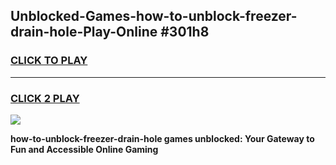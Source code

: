 
## Unblocked-Games-how-to-unblock-freezer-drain-hole-Play-Online #301h8
<h3>
<a href="https://news.freeplayer.one?title=how-to-unblock-freezer-drain-hole&ref=3">CLICK TO PLAY</a></h3>
<hr>

<h3>
<a href="https://news.freeplayer.one?title=how-to-unblock-freezer-drain-hole&ref=3">CLICK 2 PLAY</a>
  
</h3>

<a href="https://news.freeplayer.one?title=how-to-unblock-freezer-drain-hole&ref=3"><img src="https://clearcache.store/games.png"></a>


**how-to-unblock-freezer-drain-hole games unblocked: Your Gateway to Fun and Accessible Online Gaming**

